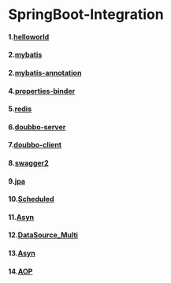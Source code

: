 # SpringBoot-Integration

#### 1.[helloworld](https://github.com/My1iJ3oe6s/SpringBoot-Integration/tree/master/SpringBoot_HelloWorld)
#### 2.[mybatis](https://github.com/My1iJ3oe6s/SpringBoot-Integration/tree/master/SpringBoot_Mybatis)
#### 2.[mybatis-annotation](https://github.com/My1iJ3oe6s/SpringBoot-Integration/tree/master/SpringBoot_Mybatis_Annotation)
#### 4.[properties-binder](https://github.com/My1iJ3oe6s/SpringBoot-Integration/tree/master/SpringBoot_Properties_Binder)
#### 5.[redis](https://github.com/My1iJ3oe6s/SpringBoot-Integration/tree/master/SpringBoot_Redis)
#### 6.[doubbo-server](https://github.com/My1iJ3oe6s/SpringBoot-Integration/tree/master/SpringBoot_Dubbo_Server)
#### 7.[doubbo-client](https://github.com/My1iJ3oe6s/SpringBoot-Integration/tree/master/SpringBoot_Doubbo_Client)
#### 8.[swagger2](https://github.com/My1iJ3oe6s/SpringBoot-Integration/tree/master/SpringBoot_Swagger2)
#### 9.[jpa](https://github.com/My1iJ3oe6s/SpringBoot-Integration/tree/master/SpringBoot_JPA)
#### 10.[Scheduled](https://github.com/My1iJ3oe6s/SpringBoot-Integration/tree/master/SpringBoot_Scheduled)
#### 11.[Asyn](https://github.com/My1iJ3oe6s/SpringBoot-Integration/tree/master/SpringBoot_Asyn)
#### 12.[DataSource_Multi](https://github.com/My1iJ3oe6s/SpringBoot-Integration/tree/master/SpringBoot_DataSource_Multi)
#### 13.[Asyn](https://github.com/My1iJ3oe6s/SpringBoot-Integration/tree/master/SpringBoot_Log4j)
#### 14.[AOP](https://github.com/My1iJ3oe6s/SpringBoot-Integration/tree/master/SpringBoot_AOP)
